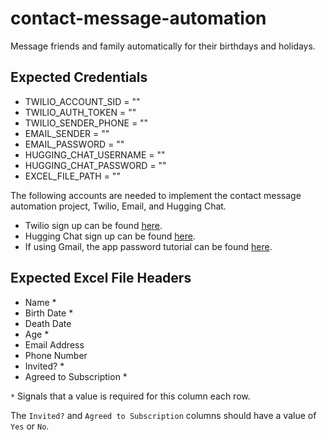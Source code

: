 # contact-message-automation
Message friends and family automatically for their birthdays and holidays.


## Expected Credentials
- TWILIO_ACCOUNT_SID = ""
- TWILIO_AUTH_TOKEN = ""
- TWILIO_SENDER_PHONE = ""
- EMAIL_SENDER = ""
- EMAIL_PASSWORD = ""
- HUGGING_CHAT_USERNAME = ""
- HUGGING_CHAT_PASSWORD = ""
- EXCEL_FILE_PATH = ""

The following accounts are needed to implement the contact message automation 
project, Twilio, Email, and Hugging Chat.
- Twilio sign up can be found [here](https://www.twilio.com/try-twilio).
- Hugging Chat sign up can be found [here](https://huggingface.co/chat/).
- If using Gmail, the app password tutorial
can be found [here](https://support.google.com/accounts/answer/185833?hl=en). 


## Expected Excel File Headers
- Name *
- Birth Date *
- Death Date
- Age *
- Email Address
- Phone Number
- Invited? *
- Agreed to Subscription *

`*` Signals that a value is required for this column each row.

The `Invited?` and `Agreed to Subscription` columns should have a value 
of `Yes` or `No`.